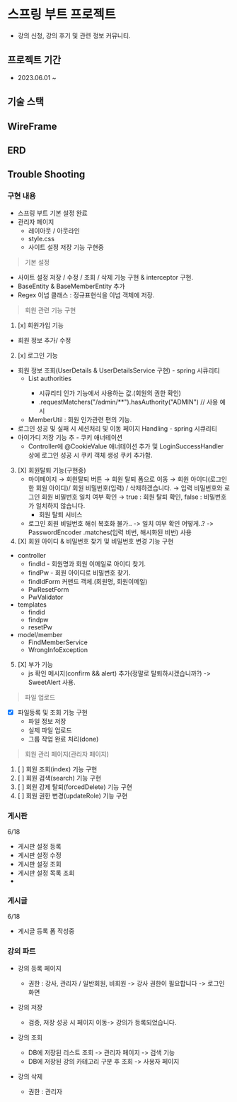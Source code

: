 # 스프링 부트 프로젝트
- 강의 신청, 강의 후기 및 관련 정보 커뮤니티.

## 프로젝트 기간
- 2023.06.01 ~

## 기술 스택

## WireFrame

## ERD

## Trouble Shooting

### 구현 내용
- 스프링 부트 기본 설정 완료
- 관리자 페이지
  - 레이아웃 / 아웃라인
  - style.css
  - 사이트 설정 저장 기능 구현중

> 기본 설정
- 사이트 설정 저장 / 수정 / 조회 / 삭제 기능 구현 & interceptor 구현.
- BaseEntity & BaseMemberEntity 추가
- Regex 이넘 클래스 : 정규표현식을 이넘 객체에 저장.

> 회원 관련 기능 구현
1. [x] 회원가입 기능
  - 회원 정보 추가/ 수정
2. [x] 로그인 기능
  - 회원 정보 조회(UserDetails & UserDetailsService 구현) - spring 시큐리티
    - List<GrantedAuthority> authorities
      - 시큐리티 인가 기능에서 사용하는 값.(회원의 권한 확인)
      - .requestMatchers("/admin/**").hasAuthority("ADMIN") // 사용 예시
    - MemberUtil : 회원 인가관련 편의 기능.
  - 로그인 성공 및 실패 시 세션처리 및 이동 페이지 Handling - spring 시큐리티
  - 아이가디 저장 기능 추 - 쿠키 애너테이션
    - Controller에 @CookieValue 애너테이션 추가 및 LoginSuccessHandler 상에 로그인 성공 시 쿠키 객체 생성 쿠키 추가함.
3. [X] 회원탈퇴 기능(구현중)
   - 마이페이지 → 회원탈퇴 버튼 → 회원 탈퇴 폼으로 이동 → 회원 아이디(로그인한 회원 아이디)/ 회원 비밀번호(입력) / 삭제하겠습니다.
     → 입력 비밀번호와 로그인 회원 비밀번호 일치 여부 확인 → true : 회원 탈퇴 확인, false : 비밀번호가 일치하지 않습니다.
     - 회원 탈퇴 서비스
   - 로그인 회원 비밀번호 해쉬 복호화 불가.. -> 일치 여부 확인 어떻게..? -> PasswordEncoder .matches(입력 비번, 해시화된 비번) 사용
4. [X] 회원 아이디 & 비밀번호 찾기 및 비밀번호 변경 기능 구현
  - controller
    - findId - 회원명과 회원 이메일로 아이디 찾기. 
    - findPw - 회원 아이디로 비밀번호 찾기.
    - findIdForm 커맨드 객체.(회원명, 회원이메일)
    - PwResetForm
    - PwValidator
  - templates
    - findid
    - findpw
    - resetPw
  - model/member
    - FindMemberService
    - WrongInfoException
5. [X] 부가 기능
   - js 확인 메시지(confirm && alert) 추가(정말로 탈퇴하시겠습니까?) -> SweetAlert 사용.

> 파일 업로드
- [X] 파일등록 및 조회 기능 구현
  - 파일 정보 저장
  - 실제 파일 업로드
  - 그룹 작업 완료 처리(done)

> 회원 관리 페이지(관리자 페이지)
1. [ ] 회원 조회(index) 기능 구현
2. [ ] 회원 검색(search) 기능 구현
3. [ ] 회원 강제 탈퇴(forcedDelete) 기능 구현
4. [ ] 회원 권한 변경(updateRole) 기능 구현

### 게시판
6/18
- 게시판 설정 등록
- 게시판 설정 수정
- 게시판 설정 조회
- 게시판 설정 목록 조회
- 
### 게시글
6/18
- 게시글 등록 폼 작성중

### 강의 파트
- 강의 등록 페이지
    - 권한 : 강사, 관리자 / 일반회원, 비회원 -> 강사 권한이 필요합니다 -> 로그인 화면
- 강의 저장
    - 검증, 저장 성공 시 페이지 이동-> 강의가 등록되었습니다.
- 강의 조회
    - DB에 저장된 리스트 조회 -> 관리자 페이지 -> 검색 기능
    - DB에 저장된 강의 카테고리 구분 후 조회 -> 사용자 페이지

- 강의 삭제
    - 권한 : 관리자